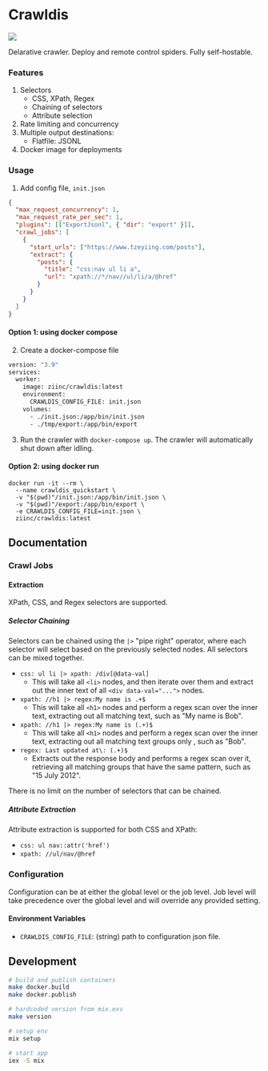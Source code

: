 # Crawldis

![](https://img.shields.io/docker/pulls/ziinc/crawldis?label=ziinc%2Fcrawldis&link=https%3A%2F%2Fhub.docker.com%2Fr%2Fziinc%2Fcrawldis)

Delarative crawler. Deploy and remote control spiders. Fully self-hostable.

### Features

1. Selectors
   - CSS, XPath, Regex
   - Chaining of selectors
   - Attribute selection
2. Rate limiting and concurrency
3. Multiple output destinations:
   - Flatfile: JSONL
4. Docker image for deployments

### Usage

1. Add config file, `init.json`

```json
{
  "max_request_concurrency": 1,
  "max_request_rate_per_sec": 1,
  "plugins": [["ExportJsonl", { "dir": "export" }]],
  "crawl_jobs": [
    {
      "start_urls": ["https://www.tzeyiing.com/posts"],
      "extract": {
        "posts": {
          "title": "css:nav ul li a",
          "url": "xpath://*/nav//ul/li/a/@href"
        }
      }
    }
  ]
}
```

#### Option 1: using docker compose

2. Create a docker-compose file

```bash
version: "3.9"
services:
  worker:
    image: ziinc/crawldis:latest
    environment:
      CRAWLDIS_CONFIG_FILE: init.json
    volumes:
      - ./init.json:/app/bin/init.json
      - ./tmp/export:/app/bin/export
```

3. Run the crawler with `docker-compose up`. The crawler will automatically shut down after idling.

#### Option 2: using docker run

```
docker run -it --rm \
  --name crawldis_quickstart \
  -v "$(pwd)"/init.json:/app/bin/init.json \
  -v "$(pwd)"/export:/app/bin/export \
  -e CRAWLDIS_CONFIG_FILE=init.json \
  ziinc/crawldis:latest
```

## Documentation

### Crawl Jobs

#### Extraction

XPath, CSS, and Regex selectors are supported.

##### Selector Chaining

Selectors can be chained using the `|>` "pipe right" operator, where each selector will select based on the previously selected nodes. All selectors can be mixed together.

- `css: ul li |> xpath: /div[@data-val]`
  - This will take all `<li>` nodes, and then iterate over them and extract out the inner text of all `<div data-val="...">` nodes.
- `xpath: //h1 |> regex:My name is .+$`
  - This will take all `<h1>` nodes and perform a regex scan over the inner text, extracting out all matching text, such as "My name is Bob".
- `xpath: //h1 |> regex:My name is (.+)$`
  - This will take all `<h1>` nodes and perform a regex scan over the inner text, extracting out all matching text groups only , such as "Bob".
- `regex: Last updated at\: (.+)$`
  - Extracts out the response body and performs a regex scan over it, retrieving all matching groups that have the same pattern, such as "15 July 2012".

There is no limit on the number of selectors that can be chained.

##### Attribute Extraction

Attribute extraction is supported for both CSS and XPath:

- `css: ul nav::attr('href')`
- `xpath: //ul/nav/@href`

### Configuration

Configuration can be at either the global level or the job level. Job level will take precedence over the global level and will override any provided setting.

#### Environment Variables

- `CRAWLDIS_CONFIG_FILE`: (string) path to configuration json file.

## Development

```bash
# build and publish containers
make docker.build
make docker.publish

# hardcoded version from mix.exs
make version

# setup env
mix setup

# start app
iex -S mix
```
